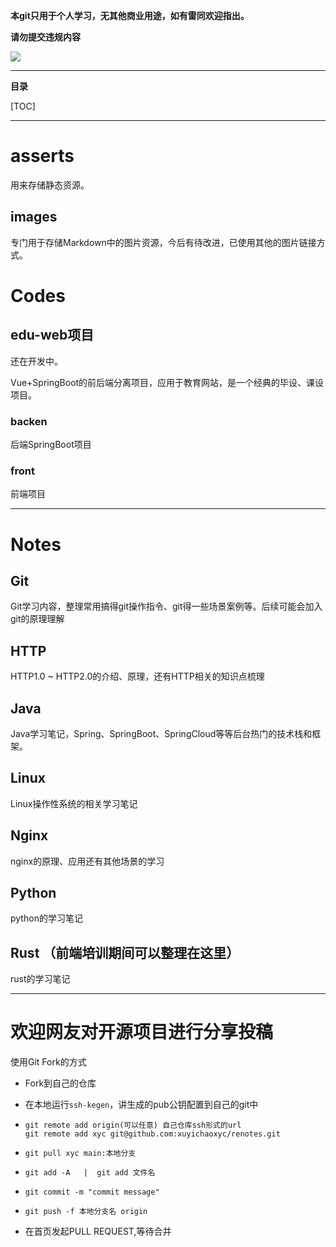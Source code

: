**本git只用于个人学习，无其他商业用途，如有雷同欢迎指出。**

**请勿提交违规内容** 

<div style="align: center">
	<img src="asserts/images/书.png"/>
</div>

------

**目录**


[TOC]

------

# asserts 

用来存储静态资源。

## images  

专门用于存储Markdown中的图片资源，今后有待改进，已使用其他的图片链接方式。

# Codes  

## edu-web项目  

还在开发中。

Vue+SpringBoot的前后端分离项目，应用于教育网站，是一个经典的毕设、课设项目。  

###  backen  

后端SpringBoot项目  

###  front  

前端项目  

------

# Notes  

## Git  

Git学习内容，整理常用搞得git操作指令、git得一些场景案例等。后续可能会加入git的原理理解

## HTTP  

HTTP1.0 ~ HTTP2.0的介绍、原理，还有HTTP相关的知识点梳理  

## Java  

Java学习笔记，Spring、SpringBoot、SpringCloud等等后台热门的技术栈和框架。  

## Linux  

Linux操作性系统的相关学习笔记  

## Nginx  

nginx的原理、应用还有其他场景的学习  

## Python  

python的学习笔记  

## Rust  （前端培训期间可以整理在这里）

rust的学习笔记  

------

# 欢迎网友对开源项目进行分享投稿  

使用Git Fork的方式

+ Fork到自己的仓库  

+ 在本地运行```ssh-kegen```，讲生成的pub公钥配置到自己的git中

+ ```git
  git remote add origin(可以任意) 自己仓库ssh形式的url
  git remote add xyc git@github.com:xuyichaoxyc/renotes.git
  ```

+ ```git
  git pull xyc main:本地分支
  ```

+ ```git
  git add -A   |  git add 文件名
  ```

+ ```git
  git commit -m "commit message"
  ```

+ ```git
  git push -f 本地分支名 origin
  ```

+ 在首页发起PULL REQUEST,等待合并